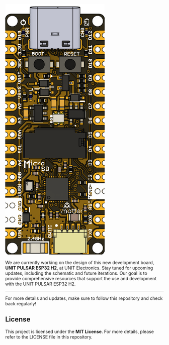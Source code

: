 ![UNIT PULSAR ESP32 H2 V1.0.0](resources/TOP_1v0.png) 

We are currently working on the design of this new development board, **UNIT PULSAR ESP32 H2**, at UNIT Electronics. Stay tuned for upcoming updates, including the schematic and future iterations. Our goal is to provide comprehensive resources that support the use and development with the UNIT PULSAR ESP32 H2.

---

For more details and updates, make sure to follow this repository and check back regularly!

## License

This project is licensed under the **MIT License**. For more details, please refer to the LICENSE file in this repository.

